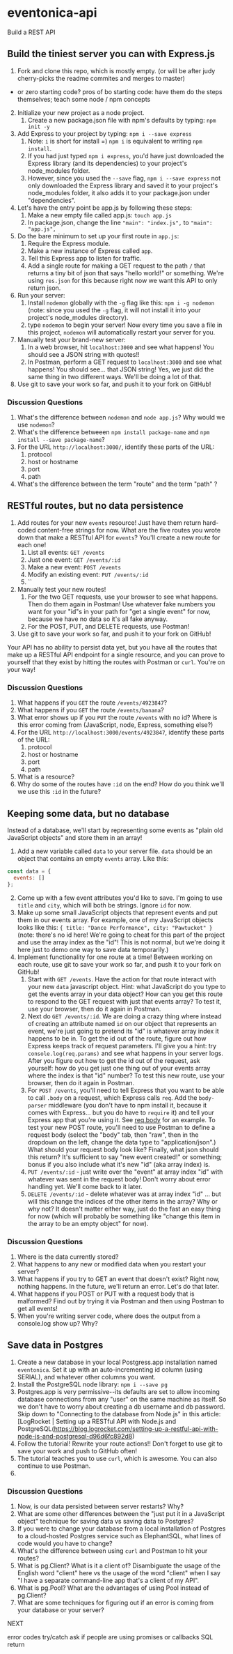 # eventonica-api

Build a REST API

## Build the tiniest server you can with Express.js

1. Fork and clone this repo, which is mostly empty. (or will be after judy cherry-picks the readme commites and merges to master)
  - or zero starting code? pros of bo starting code: have them do the steps themselves;  teach some node / npm concepts
2. Initialize your new project as a node project.
   1. Create a new package.json file with npm's defaults by typing: `npm init -y`
3. Add Express to your project by typing: `npm i --save express`
   1. Note: `i` is short for install =) `npm i` is equivalent to writing `npm install`.
   2. If you had just typed `npm i express`, you'd have just downloaded the Express library (and its dependencies) to your project's node_modules folder.
   3. However, since you used the `--save` flag, `npm i --save express` not only downloaded the Express library and saved it to your project's node_modules folder, it also adds it to your package.json under "dependencies".
4. Let's have the entry point be app.js by following these steps:
   1. Make a new empty file called app.js: `touch app.js`
   2. In package.json, change the line `"main": "index.js",` to `"main": "app.js",`
5. Do the bare minimum to set up your first route in `app.js`:
   1. Require the Express module.
   2. Make a new instance of Express called `app`.
   3. Tell this Express app to listen for traffic.
   4. Add a single route for making a GET request to the path `/` that returns a tiny bit of json that says "hello world!" or something. We're using `res.json` for this because right now we want this API to only return json.
6. Run your server:
   1. Install `nodemon` globally with the `-g` flag like this: `npm i -g nodemon` (note: since you used the `-g` flag, it will not install it into your project's node_modules directory).
   2. type `nodemon` to begin your server! Now every time you save a file in this project, `nodemon` will automatically restart your server for you.
7. Manually test your brand-new server:
   1. In a web browser, hit `localhost:3000` and see what happens! You should see a JSON string with quotes!!
   2. In Postman, perform a GET request to `localhost:3000` and see what happens! You should see... that JSON string! Yes, we just did the same thing in two different ways. We'll be doing a lot of that.
8. Use git to save your work so far, and push it to your fork on GitHub!

### Discussion Questions

1. What's the difference between `nodemon` and `node app.js`? Why would we use `nodemon`?
2. What's the difference betweeen `npm install package-name` and `npm install --save package-name`?
3. For the URL `http://localhost:3000/`, identify these parts of the URL:
   1. protocol
   2. host or hostname
   3. port
   4. path
4. What's the difference between the term "route" and the term "path" ?

## RESTful routes, but no data persistence

1. Add routes for your new `events` resource! Just have them return hard-coded content-free strings for now. What are the five routes you wrote down that make a RESTful API for `events`? You'll create a new route for each one!
   1. List all events: `GET /events`
   2. Just one event: `GET /events/:id`
   3. Make a new event: `POST /events`
   4. Modify an existing event: `PUT /events/:id`
   5. ``
2. Manually test your new routes!
   1. For the two GET requests, use your browser to see what happens. Then do them again in Postman! Use whatever fake numbers you want for your "id"s in your path for "get a single event" for now, because we have no data so it's all fake anyway.
   2. For the POST, PUT, and DELETE requests, use Postman!
3.  Use git to save your work so far, and push it to your fork on GitHub!

Your API has no ability to persist data yet, but you have all the routes that make up a RESTful API endpoint for a single resource, and you can prove to yourself that they exist by hitting the routes with Postman or `curl`. You're on your way!

### Discussion Questions

1. What happens if you `GET` the route `/events/4923847`?
2. What happens if you `GET` the route `/events/banana`?
3. What error shows up if you `PUT` the route `/events` with no id? Where is this error coming from (JavaScript, node, Express, something else?)
4. For the URL `http://localhost:3000/events/4923847`, identify these parts of the URL:
   1. protocol
   2. host or hostname
   3. port
   4. path
5. What is a resource?
6. Why do some of the routes have `:id` on the end? How do you think we'll we use this `:id` in the future?

## Keeping some data, but no database

Instead of a database, we'll start by representing some events as "plain old JavaScript objects" and store them in an array!

1. Add a new variable called `data` to your server file. `data` should be an object that contains an empty `events` array. Like this:

```javascript
const data = {
  events: []
};
```

2. Come up with a few event attributes you'd like to save. I'm going to use `title` and `city`, which will both be strings. Ignore `id` for now.
3. Make up some small JavaScript objects that represent events and put them in our events array. For example, one of my JavaScript objects looks like this: `{ title: "Dance Performance", city: "Pawtucket" }` (note: there's no id here! We're going to cheat for this part of the project and use the array index as the "id"! This is not normal, but we're doing it here just to demo one way to save data temporarily.)
4. Implement functionality for one route at a time! Between working on each route, use git to save your work so far, and push it to your fork on GitHub!
   1. Start with `GET /events`. Have the action for that route interact with your new `data` javascript object. Hint: what JavaScript do you type to get the events array in your data object? How can you get this route to respond to the GET request with just that events array? To test it, use your browser, then do it again in Postman.
   2. Next do `GET /events/:id`. We are doing a crazy thing where instead of creating an attribute named `id` on our object that represents an event, we're just going to pretend its "id" is whatever array index it happens to be in. To get the id out of the route, figure out how Express keeps track of request parameters. I'll give you a hint: try `console.log(req.params)` and see what happens in your server logs. After you figure out how to get the id out of the request, ask yourself: how do you get just one thing out of your events array where the index is that "id" number? To test this new route, use your browser, then do it again in Postman.
   3. For `POST /events`, you'll need to tell Express that you want to be able to call `.body` on a request, which Express calls `req`. Add the `body-parser` middleware (you don't have to npm install it, because it comes with Express... but you do have to `require` it) and tell your Express app that you're using it. See [req.body](https://expressjs.com/en/4x/api.html#req.body) for an example. To test your new POST route, you'll need to use Postman to define a request body (select the "body" tab, then "raw", then in the dropdown on the left, change the data type to "application/json".) What should your request body look like? Finally, what json should this return? It's sufficient to say "new event created!" or something; bonus if you also include what it's new "id" (aka array index) is.
   4. `PUT /events/:id` - just write over the "event" at array index "id" with whatever was sent in the request body! Don't worry about error handling yet. We'll come back to it later.
   5. `DELETE /events/:id` - delete whatever was at array index "id" ... but will this change the indices of the other items in the array? Why or why not? It doesn't matter either way, just do the fast an easy thing for now (which will probably be something like "change this item in the array to be an empty object" for now).

### Discussion Questions

1. Where is the data currently stored?
2. What happens to any new or modified data when you restart your server?
3. What happens if you try to GET an event that doesn't exist? Right now, nothing happens. In the future, we'll return an error. Let's do that later.
4. What happens if you POST or PUT with a request body that is malformed? Find out by trying it via Postman and then using Postman to get all events!
5. When you're writing server code, where does the output from a console.log show up? Why?

## Save data in Postgres

1. Create a new database in your local Postgress.app installation named `eventonica`. Set it up with an auto-incrementing id column (using SERIAL), and whatever other columns you want.
2. Install the PostgreSQL node library: `npm i --save pg`
3. Postgres.app is very permissive--its defaults are set to allow incoming database connections from any "user" on the same machine as itself. So we don't have to worry about creating a db username and db password. Skip down to "Connecting to the database from Node.js" in this article: [LogRocket | Setting up a RESTful API with Node.js and PostgreSQL(https://blog.logrocket.com/setting-up-a-restful-api-with-node-js-and-postgresql-d96d6fc892d8)
4. Follow the tutorial! Rewrite your route actions!! Don't forget to use git to save your work and push to GitHub often!
5. The tutorial teaches you to use `curl`, which is awesome. You can also continue to use Postman.
6. 

### Discussion Questions

1. Now, is our data persisted between server restarts? Why?
2. What are some other differences between the "just put it in a JavaScript object" technique for saving data vs saving data to Postgres?
3. If you were to change your database from a local installation of Postgres to a cloud-hosted Postgres service such as ElephantSQL, what lines of code would you have to change? 
3. What's the difference between using `curl` and Postman to hit your routes?
4. What is pg.Client? What is it a client of? Disambiguate the usage of the English word "client" here vs the usage of the word "client" when I say "I have a separate command-line app that's a client of my API".
5. What is pg.Pool? What are the advantages of using Pool instead of pg.Client? 
6. What are some techniques for figuring out if an error is coming from your database or your server? 

NEXT

error codes
try/catch
ask if people are using promises or callbacks 
SQL return
